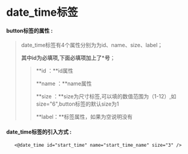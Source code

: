 # date\_time**标签**

#### button**标签的属性 :**

> date\_time标签有4个属性分别为为id、name、size、label；
>
> **其中id为必填项,下面必填项加上了\*号**；
>
> > **id ：**id属性
> >
> > **name ：**name属性
> >
> > **size ：**size为尺寸标签,可以填的数值范围为（1-12）,如size="6",button标签的默认size为1
> >
> > **label：**标签属性，如果为空说明没有

#### date\_time标签的引入方式 :

```
   <@date_time id="start_time" name="start_time_name" size="3" />
```



